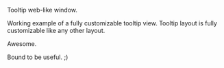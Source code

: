 Tooltip web-like window.

Working example of a fully customizable tooltip view.
Tooltip layout is fully customizable like any other layout.

Awesome.

Bound to be useful. ;)
